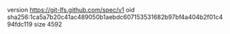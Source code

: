 version https://git-lfs.github.com/spec/v1
oid sha256:1ca5a7b20c41ac489050b1aebdc607153531682b97bf4a404b2f01c494fdc119
size 4592
